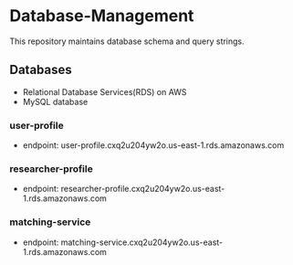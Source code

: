 # Database-Management
This repository maintains database schema and query strings.
## Databases
- Relational Database Services(RDS) on AWS
- MySQL database
### user-profile
- endpoint: user-profile.cxq2u204yw2o.us-east-1.rds.amazonaws.com
### researcher-profile
- endpoint: researcher-profile.cxq2u204yw2o.us-east-1.rds.amazonaws.com
### matching-service
- endpoint: matching-service.cxq2u204yw2o.us-east-1.rds.amazonaws.com
